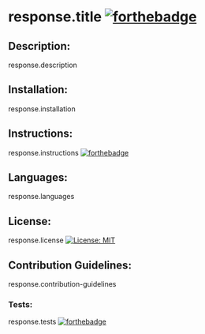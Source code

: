 # response.title [![forthebadge](https://forthebadge.com/images/badges/made-with-markdown.svg)](https://forthebadge.com)
 ## Description: 
 response.description 
 ## Installation: 
 response.installation 
 ## Instructions: 
 response.instructions [![forthebadge](https://forthebadge.com/images/badges/uses-badges.svg)](https://forthebadge.com) 
 ## Languages: 
 response.languages
 ## License: 
 response.license
 [![License: MIT](https://img.shields.io/badge/License-MIT-yellow.svg)](https://opensource.org/licenses/MIT) 
 ## Contribution Guidelines: 
 response.contribution-guidelines
 ### Tests: 
 response.tests 
 [![forthebadge](https://forthebadge.com/images/badges/powered-by-electricity.svg)](https://forthebadge.com)